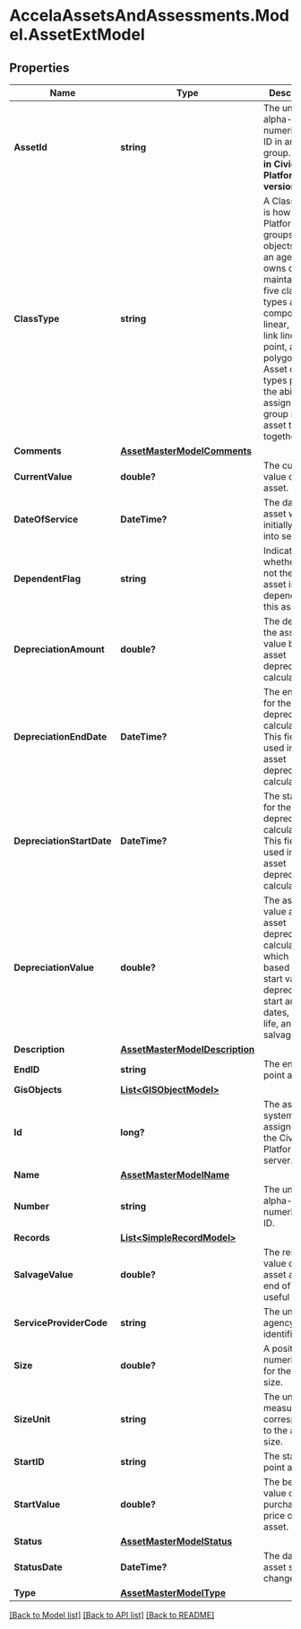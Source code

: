 # AccelaAssetsAndAssessments.Model.AssetExtModel
## Properties

Name | Type | Description | Notes
------------ | ------------- | ------------- | -------------
**AssetId** | **string** | The unique alpha-numeric asset ID in an asset group.   **Added in Civic Platform version**: 9.2.0   | [optional] 
**ClassType** | **string** | A Class Type is how Civic Platform groups objects that an agency owns or maintains. The five class types are component, linear, node-link linear, point, and polygon. Asset class types provide the ability to assign or group multiple asset types together.  | [optional] 
**Comments** | [**AssetMasterModelComments**](AssetMasterModelComments.md) |  | [optional] 
**CurrentValue** | **double?** | The current value of the asset. | [optional] 
**DateOfService** | **DateTime?** | The date the asset was initially placed into service. | [optional] 
**DependentFlag** | **string** | Indicates whether or not the parent asset is dependent on this asset. | [optional] 
**DepreciationAmount** | **double?** | The decline in the asset value by the asset depreciation calculation. | [optional] 
**DepreciationEndDate** | **DateTime?** | The end date for the asset depreciation calculation. This field is used in the asset depreciation calculation. | [optional] 
**DepreciationStartDate** | **DateTime?** | The start date for the asset depreciation calculation. This field is used in the asset depreciation calculation. | [optional] 
**DepreciationValue** | **double?** | The asset value after the asset depreciation calculation, which is based on the start value, depreciation start and end dates, useful life, and salvage value. | [optional] 
**Description** | [**AssetMasterModelDescription**](AssetMasterModelDescription.md) |  | [optional] 
**EndID** | **string** | The ending point asset ID. | [optional] 
**GisObjects** | [**List&lt;GISObjectModel&gt;**](GISObjectModel.md) |  | [optional] 
**Id** | **long?** | The asset system id assigned by the Civic Platform server. | [optional] 
**Name** | [**AssetMasterModelName**](AssetMasterModelName.md) |  | [optional] 
**Number** | **string** | The unique, alpha-numeric asset ID. | [optional] 
**Records** | [**List&lt;SimpleRecordModel&gt;**](SimpleRecordModel.md) |  | [optional] 
**SalvageValue** | **double?** | The residual value of the asset at the end of it’s useful life. | [optional] 
**ServiceProviderCode** | **string** | The unique agency identifier. | [optional] 
**Size** | **double?** | A positive numeric value for the asset size. | [optional] 
**SizeUnit** | **string** | The unit of measure corresponding to the asset size. | [optional] 
**StartID** | **string** | The starting point asset ID. | [optional] 
**StartValue** | **double?** | The beginning value or purchase price of the asset. | [optional] 
**Status** | [**AssetMasterModelStatus**](AssetMasterModelStatus.md) |  | [optional] 
**StatusDate** | **DateTime?** | The date the asset status changed. | [optional] 
**Type** | [**AssetMasterModelType**](AssetMasterModelType.md) |  | [optional] 

[[Back to Model list]](../README.md#documentation-for-models) [[Back to API list]](../README.md#documentation-for-api-endpoints) [[Back to README]](../README.md)

